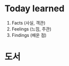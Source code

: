 # Today Iearned

1.  Facts (사실, 객관)
2.  Feelings (느낌, 주관)
3.  Findings (배운 점)


# 도서
<!--stackedit_data:
eyJoaXN0b3J5IjpbLTEzMzA5OTgxNzddfQ==
-->